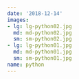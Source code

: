 ```yaml
---
date: '2018-12-14'
images:
- lg: lg-python02.jpg
  md: md-python02.jpg
  sm: sm-python02.jpg
- lg: lg-python01.jpg
  md: md-python01.jpg
  sm: sm-python01.jpg
name: python
---
```

